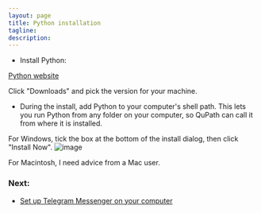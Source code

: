 ```yaml
---
layout: page
title: Python installation
tagline:
description: 
---
```


- Install Python:

[Python website](https://www.python.org/)

Click "Downloads" and pick the version for your machine.

- During the install, add Python to your computer's shell path.  This lets you run Python from any folder on your computer, so QuPath can call it from where it is installed.

For Windows, tick the box at the bottom of the install dialog, then click "Install Now".
![image](https://user-images.githubusercontent.com/27331078/128935145-e50d56e7-f801-4b25-bfe6-0064e8476853.png)

For Macintosh, I need advice from a Mac user.

### Next: 
- [Set up Telegram Messenger on your computer](telegram_setup.html)
